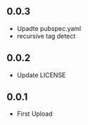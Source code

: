 ## 0.0.3

- Upadte pubspec.yaml
- recursive tag detect

## 0.0.2

- Update LICENSE

## 0.0.1

- First Upload
